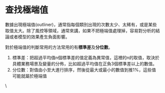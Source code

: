 # 查找極端值

數據出現極端值(outliner)，通常指每個類別出現的次數太少、太稀有，或是某些取值太大。除了風控等領域，通常來講，如果不把極端值處理掉，容易對分析的結論或者模型的效果產生負面影響。

對於極端值的判斷常用的方法常用的有**標準差**及**分位數**。

1. 標準差：把超過平均值n個標準差的值定義為異常值，這裡的n的取值，取決於具體業務場景及變量的分佈，比如超過平均值在正負3個標準差以上的數值。
2. 分位數：對值由小至大進行排序，然後從最大或最小的數值到推1%，這些值可能就屬於極端值

\
